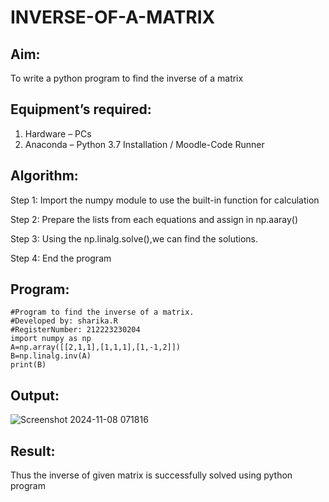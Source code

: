 # INVERSE-OF-A-MATRIX
## Aim:
To write a python program to find the inverse of a matrix
## Equipment’s required:
1. 	Hardware – PCs
2. 	Anaconda – Python 3.7 Installation / Moodle-Code Runner
## Algorithm:
Step 1:
Import the numpy module to use the built-in function for calculation

Step 2:
Prepare the lists from each equations and assign in np.aaray()

Step 3:
Using the np.linalg.solve(),we can find the solutions.

Step 4:
End the program

## Program:
```
#Program to find the inverse of a matrix.
#Developed by: sharika.R
#RegisterNumber: 212223230204
import numpy as np
A=np.array([[2,1,1],[1,1,1],[1,-1,2]])
B=np.linalg.inv(A)
print(B)
```
## Output:
![Screenshot 2024-11-08 071816](https://github.com/user-attachments/assets/2f6d4d23-bf95-459c-80b6-bea2c6869532)
## Result:
Thus the inverse of given matrix is successfully solved using python program

